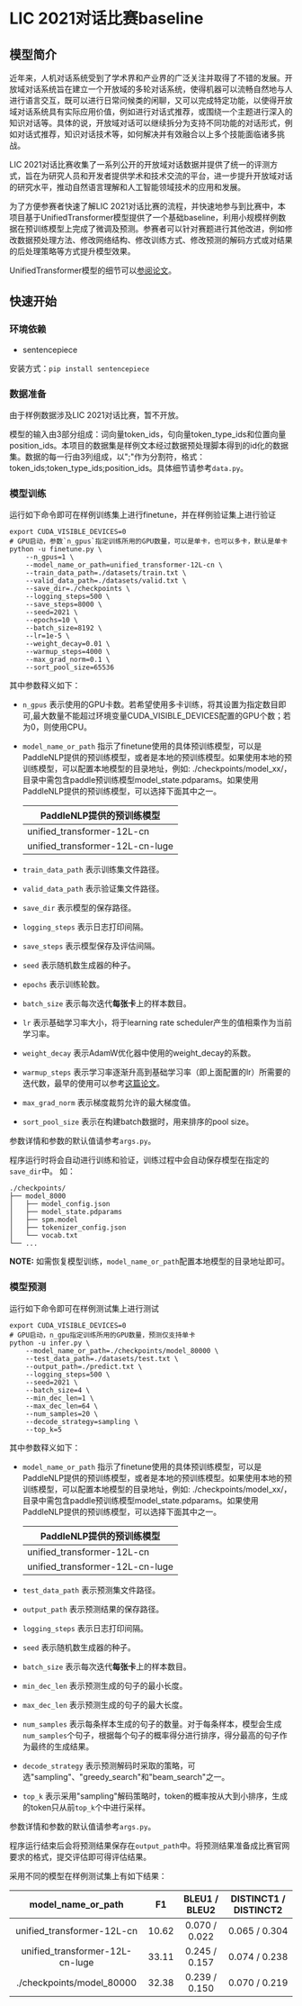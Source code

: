 # LIC 2021对话比赛baseline

## 模型简介

近年来，人机对话系统受到了学术界和产业界的广泛关注并取得了不错的发展。开放域对话系统旨在建立一个开放域的多轮对话系统，使得机器可以流畅自然地与人进行语言交互，既可以进行日常问候类的闲聊，又可以完成特定功能，以使得开放域对话系统具有实际应用价值，例如进行对话式推荐，或围绕一个主题进行深入的知识对话等。具体的说，开放域对话可以继续拆分为支持不同功能的对话形式，例如对话式推荐，知识对话技术等，如何解决并有效融合以上多个技能面临诸多挑战。

LIC 2021对话比赛收集了一系列公开的开放域对话数据并提供了统一的评测方式，旨在为研究人员和开发者提供学术和技术交流的平台，进一步提升开放域对话的研究水平，推动自然语言理解和人工智能领域技术的应用和发展。

为了方便参赛者快速了解LIC 2021对话比赛的流程，并快速地参与到比赛中，本项目基于UnifiedTransformer模型提供了一个基础baseline，利用小规模样例数据在预训练模型上完成了微调及预测。参赛者可以针对赛题进行其他改进，例如修改数据预处理方法、修改网络结构、修改训练方式、修改预测的解码方式或对结果的后处理策略等方式提升模型效果。

UnifiedTransformer模型的细节可以[参阅论文](https://arxiv.org/abs/2006.16779)。

## 快速开始

### 环境依赖

- sentencepiece

安装方式：`pip install sentencepiece`

### 数据准备

由于样例数据涉及LIC 2021对话比赛，暂不开放。

模型的输入由3部分组成：词向量token_ids，句向量token_type_ids和位置向量position_ids。本项目的数据集是样例文本经过数据预处理脚本得到的id化的数据集。数据的每一行由3列组成，以";"作为分割符，格式：token_ids;token_type_ids;position_ids。具体细节请参考`data.py`。

### 模型训练

运行如下命令即可在样例训练集上进行finetune，并在样例验证集上进行验证

```shell
export CUDA_VISIBLE_DEVICES=0
# GPU启动，参数`n_gpus`指定训练所用的GPU数量，可以是单卡，也可以多卡，默认是单卡
python -u finetune.py \
    --n_gpus=1 \
    --model_name_or_path=unified_transformer-12L-cn \
    --train_data_path=./datasets/train.txt \
    --valid_data_path=./datasets/valid.txt \
    --save_dir=./checkpoints \
    --logging_steps=500 \
    --save_steps=8000 \
    --seed=2021 \
    --epochs=10 \
    --batch_size=8192 \
    --lr=1e-5 \
    --weight_decay=0.01 \
    --warmup_steps=4000 \
    --max_grad_norm=0.1 \
    --sort_pool_size=65536
```

其中参数释义如下：
- `n_gpus` 表示使用的GPU卡数。若希望使用多卡训练，将其设置为指定数目即可,最大数量不能超过环境变量CUDA_VISIBLE_DEVICES配置的GPU个数；若为0，则使用CPU。
- `model_name_or_path` 指示了finetune使用的具体预训练模型，可以是PaddleNLP提供的预训练模型，或者是本地的预训练模型。如果使用本地的预训练模型，可以配置本地模型的目录地址，例如: ./checkpoints/model_xx/，目录中需包含paddle预训练模型model_state.pdparams。如果使用PaddleNLP提供的预训练模型，可以选择下面其中之一。

   | PaddleNLP提供的预训练模型        |
   |---------------------------------|
   | unified_transformer-12L-cn      |
   | unified_transformer-12L-cn-luge |

- `train_data_path` 表示训练集文件路径。
- `valid_data_path` 表示验证集文件路径。
- `save_dir` 表示模型的保存路径。
- `logging_steps` 表示日志打印间隔。
- `save_steps` 表示模型保存及评估间隔。
- `seed` 表示随机数生成器的种子。
- `epochs` 表示训练轮数。
- `batch_size` 表示每次迭代**每张卡**上的样本数目。
- `lr` 表示基础学习率大小，将于learning rate scheduler产生的值相乘作为当前学习率。
- `weight_decay` 表示AdamW优化器中使用的weight_decay的系数。
- `warmup_steps` 表示学习率逐渐升高到基础学习率（即上面配置的lr）所需要的迭代数，最早的使用可以参考[这篇论文](https://arxiv.org/pdf/1706.02677.pdf)。
- `max_grad_norm` 表示梯度裁剪允许的最大梯度值。
- `sort_pool_size` 表示在构建batch数据时，用来排序的pool size。

参数详情和参数的默认值请参考`args.py`。

程序运行时将会自动进行训练和验证，训练过程中会自动保存模型在指定的`save_dir`中。
如：
```text
./checkpoints/
├── model_8000
│   ├── model_config.json
│   ├── model_state.pdparams
│   ├── spm.model
│   ├── tokenizer_config.json
│   └── vocab.txt
└── ...
```

**NOTE:** 如需恢复模型训练，`model_name_or_path`配置本地模型的目录地址即可。

### 模型预测

运行如下命令即可在样例测试集上进行测试

```shell
export CUDA_VISIBLE_DEVICES=0
# GPU启动，n_gpu指定训练所用的GPU数量，预测仅支持单卡
python -u infer.py \
    --model_name_or_path=./checkpoints/model_80000 \
    --test_data_path=./datasets/test.txt \
    --output_path=./predict.txt \
    --logging_steps=500 \
    --seed=2021 \
    --batch_size=4 \
    --min_dec_len=1 \
    --max_dec_len=64 \
    --num_samples=20 \
    --decode_strategy=sampling \
    --top_k=5
```

其中参数释义如下：
- `model_name_or_path` 指示了finetune使用的具体预训练模型，可以是PaddleNLP提供的预训练模型，或者是本地的预训练模型。如果使用本地的预训练模型，可以配置本地模型的目录地址，例如: ./checkpoints/model_xx/，目录中需包含paddle预训练模型model_state.pdparams。如果使用PaddleNLP提供的预训练模型，可以选择下面其中之一。

   | PaddleNLP提供的预训练模型        |
   |---------------------------------|
   | unified_transformer-12L-cn      |
   | unified_transformer-12L-cn-luge |

- `test_data_path` 表示预测集文件路径。
- `output_path` 表示预测结果的保存路径。
- `logging_steps` 表示日志打印间隔。
- `seed` 表示随机数生成器的种子。
- `batch_size` 表示每次迭代**每张卡**上的样本数目。
- `min_dec_len` 表示预测生成的句子的最小长度。
- `max_dec_len` 表示预测生成的句子的最大长度。
- `num_samples` 表示每条样本生成的句子的数量。对于每条样本，模型会生成`num_samples`个句子，根据每个句子的概率得分进行排序，得分最高的句子作为最终的生成结果。
- `decode_strategy` 表示预测解码时采取的策略，可选"sampling"、"greedy_search"和"beam_search"之一。
- `top_k` 表示采用"sampling"解码策略时，token的概率按从大到小排序，生成的token只从前`top_k`个中进行采样。

参数详情和参数的默认值请参考`args.py`。

程序运行结束后会将预测结果保存在`output_path`中。将预测结果准备成比赛官网要求的格式，提交评估即可得评估结果。

采用不同的模型在样例测试集上有如下结果：

|       model_name_or_path        |  F1   | BLEU1 / BLEU2 | DISTINCT1 / DISTINCT2 |
| :-----------------------------: | :---: | :-----------: | :-------------------: |
|   unified_transformer-12L-cn    | 10.62 | 0.070 / 0.022 |     0.065 / 0.304     |
| unified_transformer-12L-cn-luge | 33.11 | 0.245 / 0.157 |     0.074 / 0.238     |
|    ./checkpoints/model_80000    | 32.38 | 0.239 / 0.150 |     0.070 / 0.219     |
